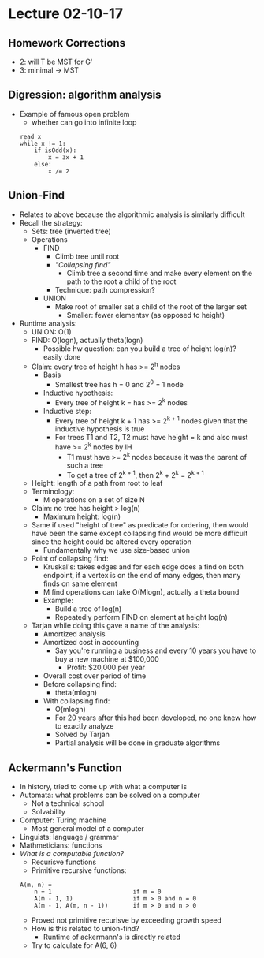 # Lecture 02-10-17

## Homework Corrections
- 2: will T be MST for G'
- 3: minimal -> MST

## Digression: algorithm analysis
- Example of famous open problem 
    - whether can go into infinite loop
    ```
    read x
    while x != 1:
        if isOdd(x):
            x = 3x + 1
        else:
            x /= 2
    ```

## Union-Find
- Relates to above because the algorithmic analysis is similarly difficult
- Recall the strategy:
    - Sets: tree (inverted tree)
    - Operations
        - FIND
            - Climb tree until root
            - *"Collapsing find"*
                - Climb tree a second time and make every element on the path to the root a child of the root 
            - Technique: path compression?
        - UNION
            - Make root of smaller set a child of the root of the larger set
                - Smaller: fewer elementsv (as opposed to height)
- Runtime analysis:
    - UNION: O(1)
    - FIND: O(logn), actually theta(logn)
        - Possible hw question: can you build a tree of height log(n)? easily done
    - Claim: every tree of height h has >= 2<sup>h</sup> nodes
        - Basis
            - Smallest tree has h = 0 and 2<sup>0</sup> = 1 node
        - Inductive hypothesis:
            - Every tree of height k = has >= 2<sup>k</sup> nodes
        - Inductive step:
            - Every tree of height k + 1 has >= 2<sup>k + 1</sup> nodes given that the inductive hypothesis is true
            - For trees T1 and T2, T2 must have height = k and also must have >= 2<sup>k</sup> nodes by IH
                - T1 must have >= 2<sup>k</sup> nodes because it was the parent of such a tree
                - To get a tree of 2<sup>k + 1</sup>, then 2<sup>k</sup> + 2<sup>k</sup> = 2<sup>k + 1</sup>
    - Height: length of a path from root to leaf
    - Terminology: 
        - M operations on a set of size N
    - Claim: no tree has height > log(n)
        - Maximum height: log(n)
    - Same if used "height of tree" as predicate for ordering, then would have been the same except collapsing find would be more difficult since the height could be altered every operation
        - Fundamentally why we use size-based union
    - Point of collapsing find:
        - Kruskal's: takes edges and for each edge does a find on both endpoint, if a vertex is on the end of many edges, then many finds on same element
        - M find operations can take O(Mlogn), actually a theta bound
        - Example:
            - Build a tree of log(n)
            - Repeatedly perform FIND on element at height log(n)
    - Tarjan while doing this gave a name of the analysis:
        - Amortized analysis
        - Amortized cost in accounting
            - Say you're running a business and every 10 years you have to buy a new machine at $100,000
                - Profit: $20,000 per year
        - Overall cost over period of time
        - Before collapsing find:
            - theta(mlogn)
        - With collapsing find:
            - O(mlogn)
            - For 20 years after this had been developed, no one knew how to exactly analyze
            - Solved by Tarjan 
            - Partial analysis will be done in graduate algorithms

## Ackermann's Function
- In history, tried to come up with what a computer is
- Automata: what problems can be solved on a computer
    - Not a technical school
    - Solvability
- Computer: Turing machine
    - Most general model of a computer
- Linguists: language / grammar
- Mathmeticians: functions
- *What is a computable function?*
    - Recurisve functions
    - Primitive recursive functions:
    ```
    A(m, n) = 
        n + 1                       if m = 0
        A(m - 1, 1)                 if m > 0 and n = 0
        A(m - 1, A(m, n - 1))       if m > 0 and n > 0
    ```
    - Proved not primitive recurisve by exceeding growth speed
    - How is this related to union-find?
        - Runtime of ackermann's is directly related
    - Try to calculate for A(6, 6)
